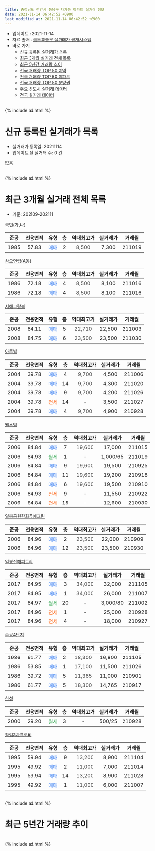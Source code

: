 ```yaml
---
title: 충청남도 천안시 동남구 다가동 아파트 실거래 정보
date: 2021-11-14 06:42:52 +0900
last_modified_at: 2021-11-14 06:42:52 +0900
---
```


* 업데이트 : 2021-11-14
* 자료 출처 : [국토교통부 실거래가 공개시스템](http://rt.molit.go.kr)
* 바로 가기
    * [신규 등록된 실거래가 목록](#신규-등록된-실거래가-목록)
    * [최근 3개월 실거래 전체 목록](#최근-3개월-실거래-전체-목록)
    * [최근 5년간 거래량 추이](#최근-5년간-거래량-추이)
    * [전국 거래량 TOP 50 지역](https://inasie.github.io/apt-trade-info/최근-3개월-전국에서-가장-거래가-많이-발생한-지역)
    * [전국 거래량 TOP 50 아파트](https://inasie.github.io/apt-trade-info/최근-3개월-전국에서-가장-거래가-많이-발생한-아파트)
    * [전국 거래량 TOP 50 분양권](https://inasie.github.io/apt-trade-info/최근-3개월-전국에서-가장-거래가-많이-발생한-분양권)
    * [주요 신도시 실거래 데이터](https://inasie.github.io/apt-trade-info/주요-신도시)
    * [전국 실거래 데이터](https://inasie.github.io/apt-trade-info/전국)
<br>
{% include ad.html %}
<br>

# 신규 등록된 실거래가 목록
* 실거래가 등록일: 20211114
* 업데이트 된 실거래 수: 0 건

없음

<br>
{% include ad.html %}
<br>

# 최근 3개월 실거래 전체 목록
* 기준: 202109-202111


[국민(가,나)](https://search.naver.com/search.naver?query=%EC%B6%A9%EC%B2%AD%EB%82%A8%EB%8F%84+%EC%B2%9C%EC%95%88%EC%8B%9C+%EB%8F%99%EB%82%A8%EA%B5%AC+%EB%8B%A4%EA%B0%80%EB%8F%99+%EA%B5%AD%EB%AF%BC%28%EA%B0%80%2C%EB%82%98%29)

|준공|전용면적|유형|층|역대최고가|실거래가|거래월|
|:---:|:---:|:---:|:---:|:---:|:---:|:---:|
|1985|57.83|<span style="color:#4285f3">매매</span>|2|<span style="color:#444444">8,500</span>|7,300|211019|

[삼오연립(A동)](https://search.naver.com/search.naver?query=%EC%B6%A9%EC%B2%AD%EB%82%A8%EB%8F%84+%EC%B2%9C%EC%95%88%EC%8B%9C+%EB%8F%99%EB%82%A8%EA%B5%AC+%EB%8B%A4%EA%B0%80%EB%8F%99+%EC%82%BC%EC%98%A4%EC%97%B0%EB%A6%BD%28A%EB%8F%99%29)

|준공|전용면적|유형|층|역대최고가|실거래가|거래월|
|:---:|:---:|:---:|:---:|:---:|:---:|:---:|
|1986|72.18|<span style="color:#4285f3">매매</span>|4|<span style="color:#444444">8,500</span>|8,100|211016|
|1986|72.18|<span style="color:#4285f3">매매</span>|4|<span style="color:#444444">8,500</span>|8,100|211016|

[서해그랑블](https://search.naver.com/search.naver?query=%EC%B6%A9%EC%B2%AD%EB%82%A8%EB%8F%84+%EC%B2%9C%EC%95%88%EC%8B%9C+%EB%8F%99%EB%82%A8%EA%B5%AC+%EB%8B%A4%EA%B0%80%EB%8F%99+%EC%84%9C%ED%95%B4%EA%B7%B8%EB%9E%91%EB%B8%94)

|준공|전용면적|유형|층|역대최고가|실거래가|거래월|
|:---:|:---:|:---:|:---:|:---:|:---:|:---:|
|2008|84.11|<span style="color:#4285f3">매매</span>|5|<span style="color:#444444">22,710</span>|22,500|211003|
|2008|84.75|<span style="color:#4285f3">매매</span>|6|<span style="color:#444444">23,500</span>|23,500|211030|

[아트빌](https://search.naver.com/search.naver?query=%EC%B6%A9%EC%B2%AD%EB%82%A8%EB%8F%84+%EC%B2%9C%EC%95%88%EC%8B%9C+%EB%8F%99%EB%82%A8%EA%B5%AC+%EB%8B%A4%EA%B0%80%EB%8F%99+%EC%95%84%ED%8A%B8%EB%B9%8C)

|준공|전용면적|유형|층|역대최고가|실거래가|거래월|
|:---:|:---:|:---:|:---:|:---:|:---:|:---:|
|2004|39.78|<span style="color:#4285f3">매매</span>|4|<span style="color:#444444">9,700</span>|4,500|211006|
|2004|39.78|<span style="color:#4285f3">매매</span>|14|<span style="color:#444444">9,700</span>|4,300|211020|
|2004|39.78|<span style="color:#4285f3">매매</span>|9|<span style="color:#444444">9,700</span>|4,200|211026|
|2004|39.78|<span style="color:#ff5a00">전세</span>|14|<span style="color:#444444">-</span>|3,500|211027|
|2004|39.78|<span style="color:#4285f3">매매</span>|4|<span style="color:#444444">9,700</span>|4,900|210928|

[웰스빌](https://search.naver.com/search.naver?query=%EC%B6%A9%EC%B2%AD%EB%82%A8%EB%8F%84+%EC%B2%9C%EC%95%88%EC%8B%9C+%EB%8F%99%EB%82%A8%EA%B5%AC+%EB%8B%A4%EA%B0%80%EB%8F%99+%EC%9B%B0%EC%8A%A4%EB%B9%8C)

|준공|전용면적|유형|층|역대최고가|실거래가|거래월|
|:---:|:---:|:---:|:---:|:---:|:---:|:---:|
|2006|84.84|<span style="color:#4285f3">매매</span>|7|<span style="color:#444444">19,600</span>|17,000|211015|
|2006|84.93|<span style="color:#34a853">월세</span>|1|<span style="color:#444444">-</span>|1,000/65|211019|
|2006|84.84|<span style="color:#4285f3">매매</span>|9|<span style="color:#444444">19,600</span>|19,500|210925|
|2006|84.84|<span style="color:#4285f3">매매</span>|11|<span style="color:#444444">19,600</span>|19,200|210918|
|2006|84.84|<span style="color:#4285f3">매매</span>|6|<span style="color:#444444">19,600</span>|19,500|210910|
|2006|84.93|<span style="color:#ff5a00">전세</span>|9|<span style="color:#444444">-</span>|11,550|210922|
|2006|84.84|<span style="color:#ff5a00">전세</span>|15|<span style="color:#444444">-</span>|12,600|210930|

[일봉공원한화꿈에그린](https://search.naver.com/search.naver?query=%EC%B6%A9%EC%B2%AD%EB%82%A8%EB%8F%84+%EC%B2%9C%EC%95%88%EC%8B%9C+%EB%8F%99%EB%82%A8%EA%B5%AC+%EB%8B%A4%EA%B0%80%EB%8F%99+%EC%9D%BC%EB%B4%89%EA%B3%B5%EC%9B%90%ED%95%9C%ED%99%94%EA%BF%88%EC%97%90%EA%B7%B8%EB%A6%B0)

|준공|전용면적|유형|층|역대최고가|실거래가|거래월|
|:---:|:---:|:---:|:---:|:---:|:---:|:---:|
|2006|84.96|<span style="color:#4285f3">매매</span>|2|<span style="color:#444444">23,500</span>|22,000|210909|
|2006|84.96|<span style="color:#4285f3">매매</span>|12|<span style="color:#444444">23,500</span>|23,500|210930|

[일봉산해피트리](https://search.naver.com/search.naver?query=%EC%B6%A9%EC%B2%AD%EB%82%A8%EB%8F%84+%EC%B2%9C%EC%95%88%EC%8B%9C+%EB%8F%99%EB%82%A8%EA%B5%AC+%EB%8B%A4%EA%B0%80%EB%8F%99+%EC%9D%BC%EB%B4%89%EC%82%B0%ED%95%B4%ED%94%BC%ED%8A%B8%EB%A6%AC)

|준공|전용면적|유형|층|역대최고가|실거래가|거래월|
|:---:|:---:|:---:|:---:|:---:|:---:|:---:|
|2017|84.95|<span style="color:#4285f3">매매</span>|3|<span style="color:#444444">34,000</span>|32,000|211105|
|2017|84.95|<span style="color:#4285f3">매매</span>|1|<span style="color:#444444">34,000</span>|26,000|211007|
|2017|84.97|<span style="color:#34a853">월세</span>|20|<span style="color:#444444">-</span>|3,000/80|211002|
|2017|84.96|<span style="color:#ff5a00">전세</span>|1|<span style="color:#444444">-</span>|25,000|210928|
|2017|84.96|<span style="color:#ff5a00">전세</span>|4|<span style="color:#444444">-</span>|18,000|210927|

[주공4단지](https://search.naver.com/search.naver?query=%EC%B6%A9%EC%B2%AD%EB%82%A8%EB%8F%84+%EC%B2%9C%EC%95%88%EC%8B%9C+%EB%8F%99%EB%82%A8%EA%B5%AC+%EB%8B%A4%EA%B0%80%EB%8F%99+%EC%A3%BC%EA%B3%B54%EB%8B%A8%EC%A7%80)

|준공|전용면적|유형|층|역대최고가|실거래가|거래월|
|:---:|:---:|:---:|:---:|:---:|:---:|:---:|
|1986|61.77|<span style="color:#4285f3">매매</span>|2|<span style="color:#444444">18,300</span>|16,800|211105|
|1986|53.85|<span style="color:#4285f3">매매</span>|1|<span style="color:#444444">17,100</span>|11,500|211026|
|1986|39.72|<span style="color:#4285f3">매매</span>|5|<span style="color:#444444">11,365</span>|11,000|210901|
|1986|61.77|<span style="color:#4285f3">매매</span>|5|<span style="color:#444444">18,300</span>|14,765|210917|

[한성](https://search.naver.com/search.naver?query=%EC%B6%A9%EC%B2%AD%EB%82%A8%EB%8F%84+%EC%B2%9C%EC%95%88%EC%8B%9C+%EB%8F%99%EB%82%A8%EA%B5%AC+%EB%8B%A4%EA%B0%80%EB%8F%99+%ED%95%9C%EC%84%B1)

|준공|전용면적|유형|층|역대최고가|실거래가|거래월|
|:---:|:---:|:---:|:---:|:---:|:---:|:---:|
|2000|29.20|<span style="color:#34a853">월세</span>|3|<span style="color:#444444">-</span>|500/25|210928|

[활림3차크로바](https://search.naver.com/search.naver?query=%EC%B6%A9%EC%B2%AD%EB%82%A8%EB%8F%84+%EC%B2%9C%EC%95%88%EC%8B%9C+%EB%8F%99%EB%82%A8%EA%B5%AC+%EB%8B%A4%EA%B0%80%EB%8F%99+%ED%99%9C%EB%A6%BC3%EC%B0%A8%ED%81%AC%EB%A1%9C%EB%B0%94)

|준공|전용면적|유형|층|역대최고가|실거래가|거래월|
|:---:|:---:|:---:|:---:|:---:|:---:|:---:|
|1995|59.94|<span style="color:#4285f3">매매</span>|9|<span style="color:#444444">13,200</span>|8,900|211104|
|1995|49.92|<span style="color:#4285f3">매매</span>|2|<span style="color:#444444">11,000</span>|7,000|211014|
|1995|59.94|<span style="color:#4285f3">매매</span>|14|<span style="color:#444444">13,200</span>|8,900|211028|
|1995|49.92|<span style="color:#4285f3">매매</span>|1|<span style="color:#444444">11,000</span>|6,000|211007|


<br>
{% include ad.html %}
<br>

# 최근 5년간 거래량 추이


<div style="width:100%;">
    <canvas id="deal_progress" height="200"></canvas>
</div>

<script>
new Chart(document.getElementById("deal_progress"), {
    type: 'line',
    data: {
        labels: ['201611','201612','201701','201702','201703','201704','201705','201706','201707','201708','201709','201710','201711','201712','201801','201802','201803','201804','201805','201806','201807','201808','201809','201810','201811','201812','201901','201902','201903','201904','201905','201906','201907','201908','201909','201910','201911','201912','202001','202002','202003','202004','202005','202006','202007','202008','202009','202010','202011','202012','202101','202102','202103','202104','202105','202106','202107','202108','202109','202110','202111'],
        datasets: [{
            label: '매매',
            pointRadius: 1,
            data: [4, 6, 4, 7, 10, 6, 10, 10, 3, 9, 5, 4, 9, 6, 16, 17, 63, 15, 7, 5, 10, 12, 2, 8, 6, 4, 4, 10, 49, 10, 6, 7, 19, 11, 11, 19, 43, 46, 32, 44, 54, 34, 31, 47, 28, 16, 28, 35, 46, 49, 24, 19, 19, 68, 69, 88, 29, 19, 8, 14, 3],
            borderColor: "rgba(255, 201, 14, 1)",
            backgroundColor: "rgba(255, 201, 14, 0.5)",
            fill: false,
            lineTension: 0
        },{
            label: '전월세',
            pointRadius: 1,
            data: [11, 7, 11, 14, 10, 10, 6, 10, 9, 12, 7, 6, 6, 5, 10, 11, 18, 7, 14, 10, 6, 12, 6, 11, 6, 7, 4, 9, 6, 11, 4, 8, 11, 15, 14, 17, 20, 20, 16, 19, 16, 12, 11, 13, 7, 7, 1, 8, 4, 8, 2, 5, 13, 21, 17, 11, 6, 6, 5, 3, 0],
            borderColor: "rgba(0, 141, 185, 1)",
            backgroundColor: "rgba(0, 141, 185, 0.5)",
            fill: false,
            lineTension: 0
        }
        ]
    },
    options: {
        responsive: true,
        title: {
            display: false
        },
        tooltips: {
            mode: 'index',
            intersect: false
        },
        hover: {
            mode: 'nearest',
            intersect: true
        },
        scales: {
            xAxes: [{
                display: true,
                scaleLabel: {
                    display: true,
                    labelString: '년/월'
                }
            }],
            yAxes: [{
                display: true,
                ticks: {
                    suggestedMin: 0,
                },
                scaleLabel: {
                    display: true,
                    labelString: '실거래 수'
                }
            }]
        }
    }
});

</script>


<br>
{% include ad.html %}
<br>

